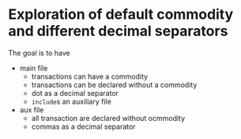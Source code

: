 # Exploration of default commodity and different decimal separators

The goal is to have

- main file
    - transactions can have a commodity
    - transactions can be declared without a commodity 
    - dot as a decimal separator
    - `include`s an auxiliary file
- aux file
    - all transaction are declared without ocmmodity
    - commas as a decimal separator


